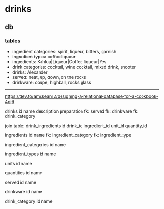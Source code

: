 # drinks

## db

### tables

* ingredient categories: spirit, liqueur, bitters, garnish
* ingredient types: coffee liqueur
* ingredients: Kahlua|Liqueur|Coffee liqueur|Yes
* drink categories: cocktail, wine cocktail, mixed drink, shooter
* drinks: Alexander
* served: neat, up, down, on the rocks
* drinkware: coupe, highball, rocks glass

----

https://dev.to/amckean12/designing-a-relational-database-for-a-cookbook-4nj6

drinks
id
name
description
preparation
fk: served
fk: drinkware
fk: drink_category

join table: drink_ingredients
id
drink_id
ingredient_id
unit_id
quantity_id

ingredients
id
name
fk: ingredient_category
fk: ingredient_type

ingredient_categories
id
name

ingredient_types
id
name

units
id
name

quantities
id
name

served
id
name

drinkware
id
name

drink_category
id
name
